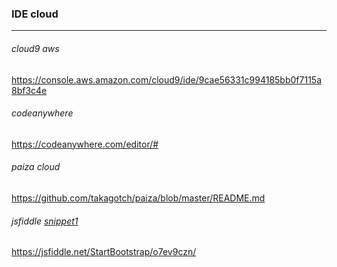### IDE cloud
---

###### cloud9 aws
https://console.aws.amazon.com/cloud9/ide/9cae56331c994185bb0f7115a8bf3c4e


###### codeanywhere
https://codeanywhere.com/editor/#

###### paiza cloud
https://github.com/takagotch/paiza/blob/master/README.md

###### jsfiddle [snippet1](https://github.com/takagotch/snippets1)
https://jsfiddle.net/StartBootstrap/o7ev9czn/

```
```

```
```

```
```


